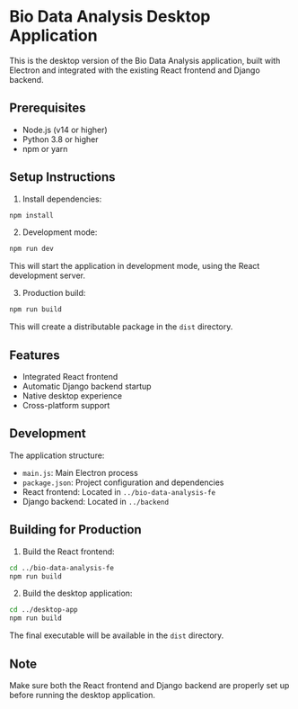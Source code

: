 # Bio Data Analysis Desktop Application

This is the desktop version of the Bio Data Analysis application, built with Electron and integrated with the existing React frontend and Django backend.

## Prerequisites

- Node.js (v14 or higher)
- Python 3.8 or higher
- npm or yarn

## Setup Instructions

1. Install dependencies:
```bash
npm install
```

2. Development mode:
```bash
npm run dev
```
This will start the application in development mode, using the React development server.

3. Production build:
```bash
npm run build
```
This will create a distributable package in the `dist` directory.

## Features

- Integrated React frontend
- Automatic Django backend startup
- Native desktop experience
- Cross-platform support

## Development

The application structure:
- `main.js`: Main Electron process
- `package.json`: Project configuration and dependencies
- React frontend: Located in `../bio-data-analysis-fe`
- Django backend: Located in `../backend`

## Building for Production

1. Build the React frontend:
```bash
cd ../bio-data-analysis-fe
npm run build
```

2. Build the desktop application:
```bash
cd ../desktop-app
npm run build
```

The final executable will be available in the `dist` directory.

## Note

Make sure both the React frontend and Django backend are properly set up before running the desktop application. 
